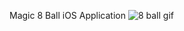 Magic 8 Ball iOS Application
![8 ball gif](https://user-images.githubusercontent.com/29379185/47674947-e7776280-db8e-11e8-9baf-38842aa0b5b7.gif)
